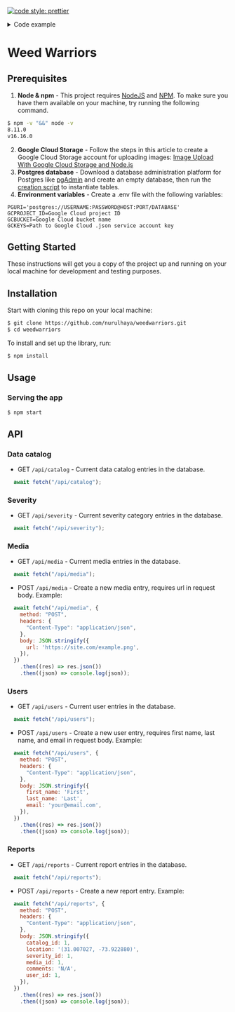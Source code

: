 [![code style: prettier](https://img.shields.io/badge/code_style-prettier-ff69b4.svg?style=flat-square)](https://github.com/prettier/prettier)

<details>
  <summary>Code example</summary>
  <p>
    ...
  </p>
</details>

# Weed Warriors


## Prerequisites
1. **Node & npm** - This project requires [NodeJS](http://nodejs.org/) and [NPM](https://npmjs.org/). To make sure you have them available on your machine, try running the following command.

```sh
$ npm -v "&&" node -v
8.11.0
v16.16.0
```
2. **Google Cloud Storage** - Follow the steps in this article to create a Google Cloud Storage account for uploading images: [Image Upload With Google Cloud Storage and Node.js](https://medium.com/@olamilekan001/image-upload-with-google-cloud-storage-and-node-js-a1cf9baa1876)
3. **Postgres database** - Download a database administration platform for Postgres like [pgAdmin](https://www.pgadmin.org) and create an empty database, then run the [creation script](/prereq/weedwarriors_pgcreate.sql) to instantiate tables. 
4. **Environment variables** - Create a .env file with the following variables:
```
PGURI='postgres://USERNAME:PASSWORD@HOST:PORT/DATABASE'
GCPROJECT_ID=Google Cloud project ID
GCBUCKET=Google Cloud bucket name
GCKEYS=Path to Google Cloud .json service account key
```


<!-- ## Table of contents

- [Project Name](#project-name)
  - [Prerequisites](#prerequisites)
  - [Table of contents](#table-of-contents)
  - [Getting Started](#getting-started)
  - [Installation](#installation)
  - [Usage](#usage)
    - [Serving the app](#serving-the-app)
    - [Running the tests](#running-the-tests)
    - [Building a distribution version](#building-a-distribution-version)
    - [Serving the distribution version](#serving-the-distribution-version)
  - [API](#api)
    - [useBasicFetch](#usebasicfetch)
      - [Options](#options)
    - [fetchData](#fetchdata)
  - [Contributing](#contributing)
  - [Credits](#credits)
  - [Built With](#built-with)
  - [Versioning](#versioning)
  - [Authors](#authors)
  - [License](#license) -->

## Getting Started

These instructions will get you a copy of the project up and running on your local machine for development and testing purposes. 
<!-- See deployment for notes on how to deploy the project on a live system. -->

## Installation

<!-- **BEFORE YOU INSTALL:** please read the [prerequisites](#prerequisites) -->

Start with cloning this repo on your local machine:

```sh
$ git clone https://github.com/nurulhaya/weedwarriors.git
$ cd weedwarriors
```

To install and set up the library, run:

```sh
$ npm install 
```

## Usage

### Serving the app

```sh
$ npm start
```

<!-- ### Building a distribution version

```sh
$ npm run build
```

This task will create a distribution version of the project
inside your local `dist/` folder

### Serving the distribution version

```sh
$ npm run serve:dist
```

This will use `lite-server` for serving your already
generated distribution version of the project.

*Note* this requires
[Building a distribution version](#building-a-distribution-version) first. -->

## API

### Data catalog

* GET `/api/catalog` - Current data catalog entries in the database.
``` javascript
  await fetch("/api/catalog");
```
### Severity
* GET `/api/severity` - Current severity category entries in the database.
``` javascript
  await fetch("/api/severity");
```
### Media
* GET `/api/media` - Current media entries in the database.
``` javascript
  await fetch("/api/media");
```
* POST `/api/media` - Create a new media entry, requires url in request body. Example:

``` javascript
  await fetch("/api/media", {
    method: "POST",
    headers: {
      "Content-Type": "application/json",
    },
    body: JSON.stringify({
      url: 'https://site.com/example.png',
    }),
  })
    .then((res) => res.json())
    .then((json) => console.log(json));
```
### Users
* GET `/api/users` - Current user entries in the database.
``` javascript
  await fetch("/api/users");
```
* POST `/api/users` - Create a new user entry, requires first name, last name, and email in request body. Example:

``` javascript
  await fetch("/api/users", {
    method: "POST",
    headers: {
      "Content-Type": "application/json",
    },
    body: JSON.stringify({
      first_name: 'First',
      last_name: 'Last',
      email: 'your@email.com',
    }),
  })
    .then((res) => res.json())
    .then((json) => console.log(json));
```
### Reports
* GET `/api/reports` - Current report entries in the database.
``` javascript
  await fetch("/api/reports");
```
* POST `/api/reports` - Create a new report entry. Example:

``` javascript
  await fetch("/api/reports", {
    method: "POST",
    headers: {
      "Content-Type": "application/json",
    },
    body: JSON.stringify({
      catalog_id: 1,
      location: '(31.007027, -73.922880)',
      severity_id: 1,
      media_id: 1,
      comments: 'N/A',
      user_id: 1,
    }),
  })
    .then((res) => res.json())
    .then((json) => console.log(json));
```